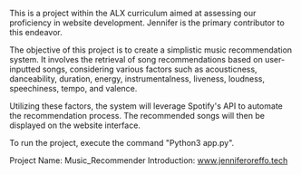 This is a project within the ALX curriculum aimed at assessing our proficiency in website development. Jennifer is the primary contributor to this endeavor.

The objective of this project is to create a simplistic music recommendation system. It involves the retrieval of song recommendations based on user-inputted songs, considering various factors such as acousticness, danceability, duration, energy, instrumentalness, liveness, loudness, speechiness, tempo, and valence.

Utilizing these factors, the system will leverage Spotify's API to automate the recommendation process. The recommended songs will then be displayed on the website interface.

To run the project, execute the command "Python3 app.py".

Project Name: Music_Recommender 
Introduction: www.jenniferoreffo.tech 
